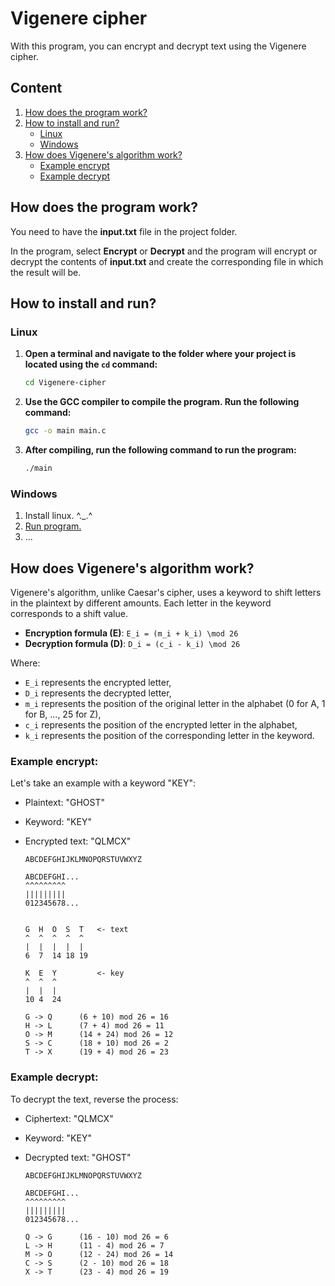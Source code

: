 # Vigenere cipher

With this program, you can encrypt and decrypt text using the Vigenere cipher.

## Content 
1. [How does the program work?](#how-does-the-program-work)
2. [How to install and run?](#how-to-install-and-run)
    - [Linux](#linux)
    - [Windows](#windows)
3. [How does Vigenere's algorithm work?](#how-does-vigeneres-algorithm-work)
    - [Example encrypt](#example-encrypt)
    - [Example decrypt](#example-decrypt)

## How does the program work?

You need to have the **input.txt** file in the project folder.

In the program, select **Encrypt** or **Decrypt** and the program will encrypt or decrypt the contents of **input.txt** and create the corresponding file in which the result will be.

## How to install and run?
### Linux

1. **Open a terminal and navigate to the folder where your project is located using the `cd` command:** 

    ```bash
    cd Vigenere-cipher
    ```

2. **Use the GCC compiler to compile the program. Run the following command:** 

    ```bash
    gcc -o main main.c
    ```

3. **After compiling, run the following command to run the program:** 

    ```bash
    ./main
    ```

### Windows
1. Install linux. ^._.^
2. [Run program.](#linux)
3. ...

## How does Vigenere's algorithm work?

Vigenere's algorithm, unlike Caesar's cipher, uses a keyword to shift letters in the plaintext by different amounts. Each letter in the keyword corresponds to a shift value.

- **Encryption formula (E)**: `E_i = (m_i + k_i) \mod 26`
- **Decryption formula (D)**: `D_i = (c_i - k_i) \mod 26`

Where:
- `E_i` represents the encrypted letter,
- `D_i` represents the decrypted letter,
- `m_i` represents the position of the original letter in the alphabet (0 for A, 1 for B, ..., 25 for Z),
- `c_i` represents the position of the encrypted letter in the alphabet,
- `k_i` represents the position of the corresponding letter in the keyword.

### Example encrypt:

Let's take an example with a keyword "KEY":

- Plaintext: "GHOST"
- Keyword: "KEY"
- Encrypted text: "QLMCX"

    ```
    ABCDEFGHIJKLMNOPQRSTUVWXYZ

    ABCDEFGHI...
    ^^^^^^^^^
    |||||||||
    012345678...


    G  H  O  S  T   <- text
    ^  ^  ^  ^  ^
    |  |  |  |  |
    6  7  14 18 19
    
    K  E  Y         <- key
    ^  ^  ^
    |  |  |
    10 4  24
    ```
    ```
    G -> Q      (6 + 10) mod 26 = 16
    H -> L      (7 + 4) mod 26 = 11
    O -> M      (14 + 24) mod 26 = 12
    S -> C      (18 + 10) mod 26 = 2
    T -> X      (19 + 4) mod 26 = 23
    ```
### Example decrypt:
To decrypt the text, reverse the process:

- Ciphertext: "QLMCX"
- Keyword: "KEY"
- Decrypted text: "GHOST"

    ```
    ABCDEFGHIJKLMNOPQRSTUVWXYZ

    ABCDEFGHI...
    ^^^^^^^^^
    |||||||||
    012345678...
    ```
    ```
    Q -> G      (16 - 10) mod 26 = 6
    L -> H      (11 - 4) mod 26 = 7
    M -> O      (12 - 24) mod 26 = 14
    C -> S      (2 - 10) mod 26 = 18
    X -> T      (23 - 4) mod 26 = 19
    ```